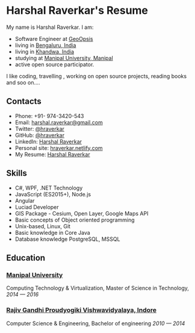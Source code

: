 # Harshal Raverkar's Resume

My name is Harshal Raverkar. I am:

- Software Engineer at [GeoOpsis](http://www.geoopsis.com/)
- living in [Bengaluru, India](https://goo.gl/maps/ee3CzcyQbRNhmBqJA)
- living in [Khandwa, India](https://goo.gl/maps/bWznjCquHQ6NafsWA)
- studying at [Manipal University, Manipal](http://manipal.edu/)
- active open source participator.

I like coding, travelling , working on open source projects, reading books and soo on....

## Contacts

- Phone: +91- 974-3420-543
- Email: [harshal.raverkar@gmail.com](mailto:harshal.raverkar@gmail.com)
- Twitter: [@hraverkar](https://twitter.com/I_LoveBengaluru)
- GitHub: [@hraverkar][github]
- LinkedIn: [Harshal Raverkar](https://linkedin.com/in/hraverkar)
- Personal site: [hraverkar.netlify.com](http://hraverkar.netlify.com)
- My Resume: [Harshal Raverkar](https://hraverkarresume.netlify.com)

## Skills
- C#, WPF, .NET Technology
- JavaScript (ES2015+), Node.js
- Angular
- Luciad Developer
- GIS Package - Cesium, Open Layer, Google Maps API
- Basic concepts of Object oriented programming
- Unix-based, Linux, Git
- Basic knowledge in Core Java
- Database knowledge PostgreSQL, MSSQL

## Education

### [Manipal University][Manipal]

Computing Technology & Virtualization, Master of Science in Technology, _2014 — 2016_

### [Rajiv Gandhi Proudyogiki Vishwavidyalaya, Indore][rgpv]

Computer Science & Engineering, Bachelor of engineering  _2010 — 2014_

<!-- Links -->
[rgpv]: https://www.rgpv.ac.in/
[github]: https://github.com/hraverkar
[Manipal]: https://manipal.edu/



